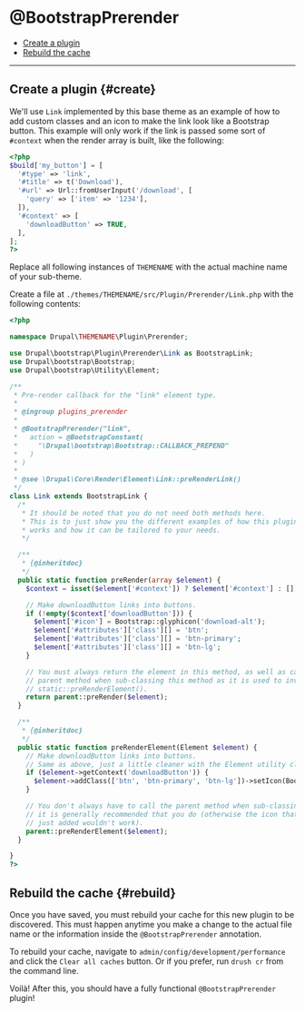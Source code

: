 <!-- @file Documentation for the @BootstrapPrerender annotated plugin. -->
<!-- @defgroup -->
<!-- @ingroup -->
# @BootstrapPrerender

- [Create a plugin](#create)
- [Rebuild the cache](#rebuild)

---

## Create a plugin {#create}

We'll use `Link` implemented by this base theme as an example of how to add
custom classes and an icon to make the link look like a Bootstrap button. This
example will only work if the link is passed some sort of `#context` when the
render array is built, like the following:

```php
<?php
$build['my_button'] = [
  '#type' => 'link',
  '#title' => t('Download'),
  '#url' => Url::fromUserInput('/download', [
    'query' => ['item' => '1234'],
  ]),
  '#context' => [
    'downloadButton' => TRUE,
  ],
];
?>
```

Replace all following instances of `THEMENAME` with the actual machine name of
your sub-theme.

Create a file at `./themes/THEMENAME/src/Plugin/Prerender/Link.php` with the
following contents:

```php
<?php

namespace Drupal\THEMENAME\Plugin\Prerender;

use Drupal\bootstrap\Plugin\Prerender\Link as BootstrapLink;
use Drupal\bootstrap\Bootstrap;
use Drupal\bootstrap\Utility\Element;

/**
 * Pre-render callback for the "link" element type.
 *
 * @ingroup plugins_prerender
 *
 * @BootstrapPrerender("link",
 *   action = @BootstrapConstant(
 *     "\Drupal\bootstrap\Bootstrap::CALLBACK_PREPEND"
 *   )
 * )
 *
 * @see \Drupal\Core\Render\Element\Link::preRenderLink()
 */
class Link extends BootstrapLink {
  /*
   * It should be noted that you do not need both methods here.
   * This is to just show you the different examples of how this plugin
   * works and how it can be tailored to your needs.
   */

  /**
   * {@inheritdoc}
   */
  public static function preRender(array $element) {
    $context = isset($element['#context']) ? $element['#context'] : [];

    // Make downloadButton links into buttons.
    if (!empty($context['downloadButton'])) {
      $element['#icon'] = Bootstrap::glyphicon('download-alt');
      $element['#attributes']['class'][] = 'btn';
      $element['#attributes']['class'][] = 'btn-primary';
      $element['#attributes']['class'][] = 'btn-lg';
    }

    // You must always return the element in this method, as well as call the
    // parent method when sub-classing this method as it is used to invoke
    // static::preRenderElement().
    return parent::preRender($element);
  }

  /**
   * {@inheritdoc}
   */
  public static function preRenderElement(Element $element) {
    // Make downloadButton links into buttons.
    // Same as above, just a little cleaner with the Element utility class.
    if ($element->getContext('downloadButton')) {
      $element->addClass(['btn', 'btn-primary', 'btn-lg'])->setIcon(Bootstrap::glyphicon('download-alt'));
    }

    // You don't always have to call the parent method when sub-classing, but
    // it is generally recommended that you do (otherwise the icon that was
    // just added wouldn't work).
    parent::preRenderElement($element);
  }

}
?>
```

## Rebuild the cache {#rebuild}

Once you have saved, you must rebuild your cache for this new plugin to be
discovered. This must happen anytime you make a change to the actual file name
or the information inside the `@BootstrapPrerender` annotation.

To rebuild your cache, navigate to `admin/config/development/performance` and
click the `Clear all caches` button. Or if you prefer, run `drush cr` from the
command line.

Voilà! After this, you should have a fully functional `@BootstrapPrerender`
plugin!
